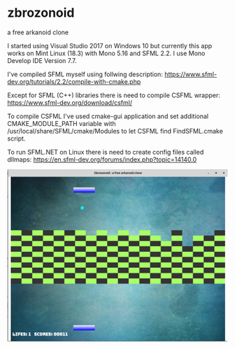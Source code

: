 # zbrozonoid
a free arkanoid clone

I started using Visual Studio 2017 on Windows 10 
but currently this app works on Mint Linux (18.3) with Mono 5.16 and SFML 2.2. 
I use Mono Develop IDE Version 7.7.

I've compiled SFML myself using follwing description:
https://www.sfml-dev.org/tutorials/2.2/compile-with-cmake.php

Except for SFML (C++) libraries there is need to compile CSFML wrapper:
https://www.sfml-dev.org/download/csfml/

To compile CSFML I've used cmake-gui application and set additional CMAKE_MODULE_PATH variable with
/usr/local/share/SFML/cmake/Modules
to let CSFML find FindSFML.cmake script.

To run SFML.NET on Linux there is need to create config files called dllmaps:
https://en.sfml-dev.org/forums/index.php?topic=14140.0

![](zbrozonoid.png)







